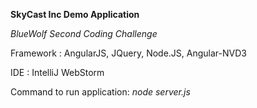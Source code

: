 **SkyCast Inc Demo Application**

*BlueWolf Second Coding Challenge*

Framework : AngularJS, JQuery, Node.JS, Angular-NVD3

IDE : IntelliJ WebStorm

Command to run application: *node server.js*
